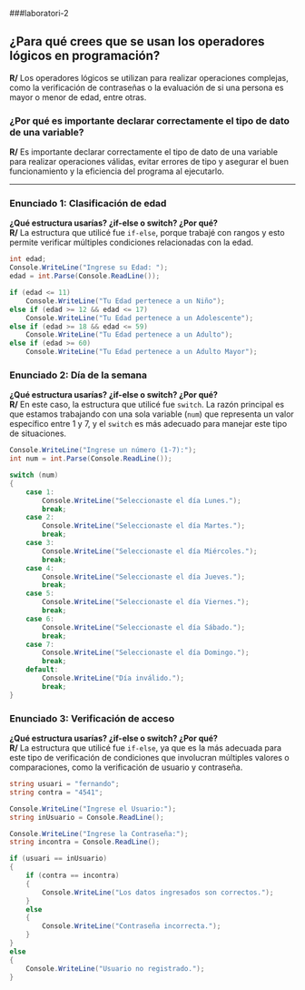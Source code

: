 ###laboratori-2
## ¿Para qué crees que se usan los operadores lógicos en programación?
**R/** Los operadores lógicos se utilizan para realizar operaciones complejas, como la verificación de contraseñas o la evaluación de si una persona es mayor o menor de edad, entre otras.

### ¿Por qué es importante declarar correctamente el tipo de dato de una variable?
**R/** Es importante declarar correctamente el tipo de dato de una variable para realizar operaciones válidas, evitar errores de tipo y asegurar el buen funcionamiento y la eficiencia del programa al ejecutarlo.

---

### Enunciado 1: Clasificación de edad

**¿Qué estructura usarías? ¿if-else o switch? ¿Por qué?**  
**R/** La estructura que utilicé fue `if-else`, porque trabajé con rangos y esto permite verificar múltiples condiciones relacionadas con la edad.

```csharp
int edad;
Console.WriteLine("Ingrese su Edad: ");
edad = int.Parse(Console.ReadLine());

if (edad <= 11)
    Console.WriteLine("Tu Edad pertenece a un Niño");
else if (edad >= 12 && edad <= 17)
    Console.WriteLine("Tu Edad pertenece a un Adolescente");
else if (edad >= 18 && edad <= 59)
    Console.WriteLine("Tu Edad pertenece a un Adulto");
else if (edad >= 60)
    Console.WriteLine("Tu Edad pertenece a un Adulto Mayor");

```

### Enunciado 2: Día de la semana

**¿Qué estructura usarías? ¿if-else o switch? ¿Por qué?**  
**R/** En este caso, la estructura que utilicé fue `switch`. La razón principal es que estamos trabajando con una sola variable (`num`) que representa un valor específico entre 1 y 7, y el `switch` es más adecuado para manejar este tipo de situaciones.

```csharp
Console.WriteLine("Ingrese un número (1-7):");
int num = int.Parse(Console.ReadLine());

switch (num)
{
    case 1:
        Console.WriteLine("Seleccionaste el día Lunes.");
        break;
    case 2:
        Console.WriteLine("Seleccionaste el día Martes.");
        break;
    case 3:
        Console.WriteLine("Seleccionaste el día Miércoles.");
        break;
    case 4:
        Console.WriteLine("Seleccionaste el día Jueves.");
        break;
    case 5:
        Console.WriteLine("Seleccionaste el día Viernes.");
        break;
    case 6:
        Console.WriteLine("Seleccionaste el día Sábado.");
        break;
    case 7:
        Console.WriteLine("Seleccionaste el día Domingo.");
        break;
    default:
        Console.WriteLine("Día inválido.");
        break;
}

```

### Enunciado 3: Verificación de acceso

**¿Qué estructura usarías? ¿if-else o switch? ¿Por qué?**  
**R/** La estructura que utilicé fue `if-else`, ya que es la más adecuada para este tipo de verificación de condiciones que involucran múltiples valores o comparaciones, como la verificación de usuario y contraseña.

```csharp
string usuari = "fernando";
string contra = "4541";

Console.WriteLine("Ingrese el Usuario:");
string inUsuario = Console.ReadLine();

Console.WriteLine("Ingrese la Contraseña:");
string incontra = Console.ReadLine();  

if (usuari == inUsuario)
{
    if (contra == incontra)
    {
        Console.WriteLine("Los datos ingresados son correctos.");
    }
    else
    {
        Console.WriteLine("Contraseña incorrecta.");
    }
}
else
{
    Console.WriteLine("Usuario no registrado.");
}
```
 
